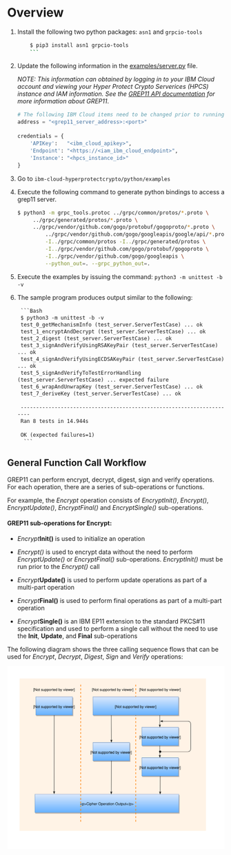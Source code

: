 # Overview

1. Install the following two python packages: `asn1` and `grpcio-tools`

   	```Bash
        $ pip3 install asn1 grpcio-tools
        ```

2. Update the following information in the [examples/server.py](examples/server.py#L14) file.  

	*NOTE: This information can obtained by logging in to your IBM Cloud account and viewing your Hyper Protect Crypto Serverices (HPCS) instance and IAM information. See the [GREP11 API documentation](https://cloud.ibm.com/docs/services/hs-crypto?topic=hs-crypto-grep11-api-ref) for more information about GREP11*.

	```Python
	# The following IBM Cloud items need to be changed prior to running the sample program
	address = "<grep11_server_address>:<port>"

	credentials = {
	    'APIKey':   "<ibm_cloud_apikey>",
	    'Endpoint': "<https://<iam_ibm_cloud_endpoint>",
	    'Instance': "<hpcs_instance_id>"
	}
	```
3. Go to `ibm-cloud-hyperprotectcrypto/python/examples`

4. Execute the following command to generate python bindings to access a grep11 server.

   	```Bash
	$ python3 -m grpc_tools.protoc ../grpc/common/protos/*.proto \
	     ../grpc/generated/protos/*.proto \
	     ../grpc/vendor/github.com/gogo/protobuf/gogoproto/*.proto \
             ../grpc/vendor/github.com/gogo/googleapis/google/api/*.proto \
             -I../grpc/common/protos -I../grpc/generated/protos \
             -I../grpc/vendor/github.com/gogo/protobuf/gogoproto \
             -I../grpc/vendor/github.com/gogo/googleapis \
             --python_out=. --grpc_python_out=.
	```

5. Execute the examples by issuing the command: `python3 -m unittest -b -v`
6. The sample program produces output similar to the following:

        ```Bash
        $ python3 -m unittest -b -v
        test_0_getMechanismInfo (test_server.ServerTestCase) ... ok
        test_1_encryptAndDecrypt (test_server.ServerTestCase) ... ok
        test_2_digest (test_server.ServerTestCase) ... ok
        test_3_signAndVerifyUsingRSAKeyPair (test_server.ServerTestCase) ... ok
        test_4_signAndVerifyUsingECDSAKeyPair (test_server.ServerTestCase) ... ok
        test_5_signAndVerifyToTestErrorHandling (test_server.ServerTestCase) ... expected failure
        test_6_wrapAndUnwrapKey (test_server.ServerTestCase) ... ok
        test_7_deriveKey (test_server.ServerTestCase) ... ok

        ----------------------------------------------------------------------
        Ran 8 tests in 14.944s

        OK (expected failures=1)
         ```

## General Function Call Workflow

GREP11 can perform encrypt, decrypt, digest, sign and verify operations. For each operation, there are a series of sub-operations or functions.  

For example, the *Encrypt* operation consists of *EncryptInit()*, *Encrypt()*, *EncryptUpdate()*, *EncryptFinal()* and *EncryptSingle()* sub-operations.

#### GREP11 sub-operations for Encrypt:

- *Encrypt***Init()** is used to initialize an operation

- *Encrypt()* is used to encrypt data without the need to perform *EncryptUpdate()* or *EncryptFinal()* sub-operations. *EncryptInit()* must be run prior to the *Encrypt()* call

- *Encrypt***Update()** is used to perform update operations as part of a multi-part operation

- *Encrypt***Final()** is used to perform final operations as part of a multi-part operation

- *Encrypt***Single()** is an IBM EP11 extension to the standard PKCS#11 specification and used to perform a single call without the need to use the **Init**, **Update**, and **Final** sub-operations

The following diagram shows the three calling sequence flows that can be used for *Encrypt*, *Decrypt*, *Digest*, *Sign* and *Verify* operations:

![function work flow](../golang/func_workflow.svg)